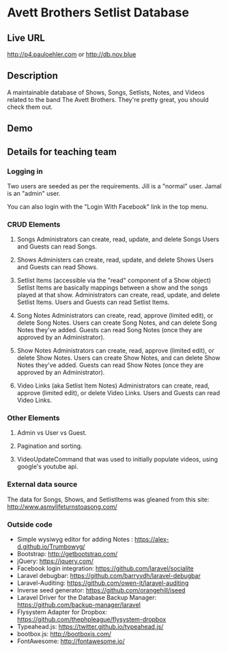 # Avett Brothers Setlist Database

## Live URL
<http://p4.pauloehler.com>
or
<http://db.nov.blue>

## Description
A maintainable database of Shows, Songs, Setlists, Notes, and Videos related to the band The Avett Brothers.
They're pretty great, you should check them out.

## Demo
<TODO>

## Details for teaching team

### Logging in
Two users are seeded as per the requirements.
Jill is a "normal" user.
Jamal is an "admin" user.

You can also login with the "Login With Facebook" link in the top menu.

### CRUD Elements

1. Songs
Administrators can create, read, update, and delete Songs
Users and Guests can read Songs.

2. Shows
Administers can create, read, update, and delete Shows
Users and Guests can read Shows.

3. Setlist Items (accessible via the "read" component of a Show object)
Setlist Items are basically mappings between a show and the songs played at that show.
Administrators can create, read, update, and delete Setlist Items.
Users and Guests can read Setlist Items.

4. Song Notes
Administrators can create, read, approve (limited edit), or delete Song Notes.
Users can create Song Notes, and can delete Song Notes they've added.
Guests can read Song Notes (once they are approved by an Administrator).

5. Show Notes
Administrators can create, read, approve (limited edit), or delete Show Notes.
Users can create Show Notes, and can delete Show Notes they've added.
Guests can read Show Notes (once they are approved by an Administrator).

6. Video Links (aka Setlist Item Notes)
Administrators can create, read, approve (limited edit), or delete Video Links.
Users and Guests can read Video Links.

### Other Elements

1. Admin vs User vs Guest.

2. Pagination and sorting.

3. VideoUpdateCommand that was used to initially populate videos, using
google's youtube api.

### External data source
The data for Songs, Shows, and SetlistItems was gleaned from this site: http://www.asmylifeturnstoasong.com/


### Outside code
* Simple wysiwyg editor for adding Notes : https://alex-d.github.io/Trumbowyg/
* Bootstrap: http://getbootstrap.com/
* jQuery: https://jquery.com/
* Facebook login integration: https://github.com/laravel/socialite
* Laravel debugbar: https://github.com/barryvdh/laravel-debugbar
* Laravel-Auditing: https://github.com/owen-it/laravel-auditing
* Inverse seed generator: https://github.com/orangehill/iseed
* Laravel Driver for the Database Backup Manager: https://github.com/backup-manager/laravel
* Flysystem Adapter for Dropbox: https://github.com/thephpleague/flysystem-dropbox
* Typeahead.js: https://twitter.github.io/typeahead.js/
* bootbox.js: http://bootboxjs.com/
* FontAwesome: http://fontawesome.io/
